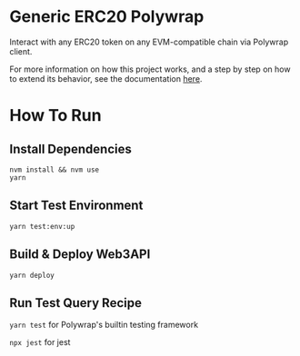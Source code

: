 # Generic ERC20 Polywrap
Interact with any ERC20 token on any EVM-compatible chain via Polywrap client.

For more information on how this project works, and a step by step on how to extend its behavior, see the documentation [here](https://docs.web3api.dev/developers/create-as-web3api).

# How To Run

## Install Dependencies
`nvm install && nvm use`  
`yarn`  

## Start Test Environment
`yarn test:env:up`  

## Build & Deploy Web3API
`yarn deploy`  

## Run Test Query Recipe
`yarn test` for Polywrap's builtin testing framework

`npx jest` for jest
